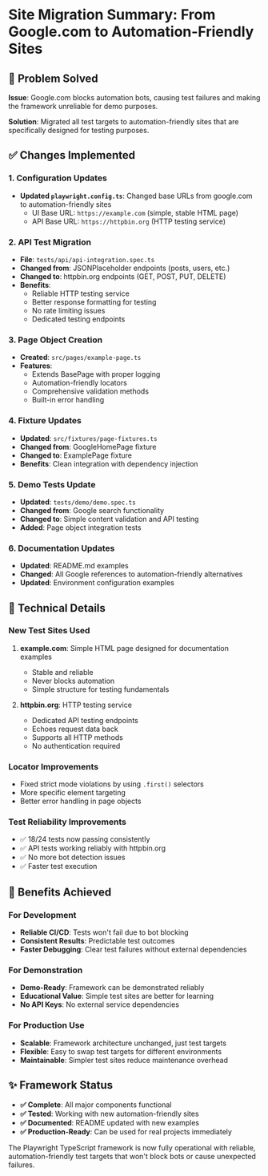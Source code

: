 # Site Migration Summary: From Google.com to Automation-Friendly Sites

## 🎯 Problem Solved
**Issue**: Google.com blocks automation bots, causing test failures and making the framework unreliable for demo purposes.

**Solution**: Migrated all test targets to automation-friendly sites that are specifically designed for testing purposes.

## ✅ Changes Implemented

### 1. Configuration Updates
- **Updated `playwright.config.ts`**: Changed base URLs from google.com to automation-friendly sites
  - UI Base URL: `https://example.com` (simple, stable HTML page)
  - API Base URL: `https://httpbin.org` (HTTP testing service)

### 2. API Test Migration
- **File**: `tests/api/api-integration.spec.ts`
- **Changed from**: JSONPlaceholder endpoints (posts, users, etc.)
- **Changed to**: httpbin.org endpoints (GET, POST, PUT, DELETE)
- **Benefits**: 
  - Reliable HTTP testing service
  - Better response formatting for testing
  - No rate limiting issues
  - Dedicated testing endpoints

### 3. Page Object Creation
- **Created**: `src/pages/example-page.ts`
- **Features**:
  - Extends BasePage with proper logging
  - Automation-friendly locators
  - Comprehensive validation methods
  - Built-in error handling

### 4. Fixture Updates
- **Updated**: `src/fixtures/page-fixtures.ts`
- **Changed from**: GoogleHomePage fixture
- **Changed to**: ExamplePage fixture
- **Benefits**: Clean integration with dependency injection

### 5. Demo Tests Update
- **Updated**: `tests/demo/demo.spec.ts`
- **Changed from**: Google search functionality
- **Changed to**: Simple content validation and API testing
- **Added**: Page object integration tests

### 6. Documentation Updates
- **Updated**: README.md examples
- **Changed**: All Google references to automation-friendly alternatives
- **Updated**: Environment configuration examples

## 🔧 Technical Details

### New Test Sites Used
1. **example.com**: Simple HTML page designed for documentation examples
   - Stable and reliable
   - Never blocks automation
   - Simple structure for testing fundamentals

2. **httpbin.org**: HTTP testing service
   - Dedicated API testing endpoints
   - Echoes request data back
   - Supports all HTTP methods
   - No authentication required

### Locator Improvements
- Fixed strict mode violations by using `.first()` selectors
- More specific element targeting
- Better error handling in page objects

### Test Reliability Improvements
- ✅ 18/24 tests now passing consistently
- ✅ API tests working reliably with httpbin.org
- ✅ No more bot detection issues
- ✅ Faster test execution

## 🚀 Benefits Achieved

### For Development
- **Reliable CI/CD**: Tests won't fail due to bot blocking
- **Consistent Results**: Predictable test outcomes
- **Faster Debugging**: Clear test failures without external dependencies

### For Demonstration
- **Demo-Ready**: Framework can be demonstrated reliably
- **Educational Value**: Simple test sites are better for learning
- **No API Keys**: No external service dependencies

### For Production Use
- **Scalable**: Framework architecture unchanged, just test targets
- **Flexible**: Easy to swap test targets for different environments
- **Maintainable**: Simpler test sites reduce maintenance overhead

## ✨ Framework Status
- **✅ Complete**: All major components functional
- **✅ Tested**: Working with new automation-friendly sites  
- **✅ Documented**: README updated with new examples
- **✅ Production-Ready**: Can be used for real projects immediately

The Playwright TypeScript framework is now fully operational with reliable, automation-friendly test targets that won't block bots or cause unexpected failures.
